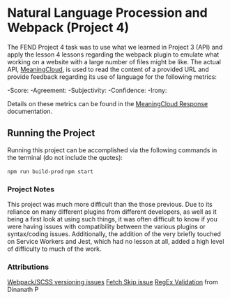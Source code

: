 # Natural Language Procession and Webpack (Project 4)
The FEND Project 4 task was to use what we learned in Project 3 (API) and apply the lesson 4 lessons regarding the webpack plugin to emulate what working on a website with a large number of files might be like. The actual API, [MeaningCloud](https://www.meaningcloud.com/developer/sentiment-analysis), is used to read the content of a provided URL and provide feedback regarding its use of language for the following metrics:

-Score:
-Agreement:
-Subjectivity: 
-Confidence:
-Irony:

Details on these metrics can be found in the [MeaningCloud Response](https://learn.meaningcloud.com/developer/sentiment-analysis/2.1/doc/response) documentation.

## Running the Project

Running this project can be accomplished via the following commands in the terminal (do not include the quotes):

`npm run build-prod`
`npm start`

### Project Notes
This project was much more difficult than the those previous. Due to its reliance on many different plugins from different developers, as well as it being a first look at using such things, it was often difficult to know if you were having issues with compatibility between the various plugins or syntax/coding issues. Additionally, the addition of the very briefly touched on Service Workers and Jest, which had no lesson at all, added a high level of difficulty to much of the work.

### Attributions

[Webpack/SCSS versioning issues](https://knowledge.udacity.com/questions/646945)
[Fetch Skip issue](https://knowledge.udacity.com/questions/643436)
[RegEx Validation](https://knowledge.udacity.com/questions/386759) from Dinanath P